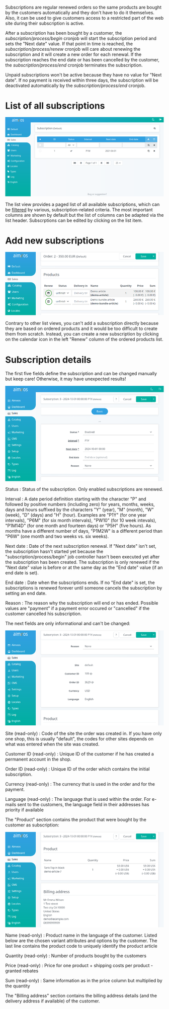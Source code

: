 Subscriptions are regular renewed orders so the same products are bought by the customers automatically and they don't have to do it themselves. Also, it can be used to give customers access to a restricted part of the web site during their subscription is active.

After a subscription has been bought by a customer, the *subscription/process/begin* cronjob will start the subscription period and sets the "Next date" value. If that point in time is reached, the *subscription/process/renew* cronjob will care about renewing the subscription and it will create a new order for each renewal. If the subscription reaches the end date or has been cancelled by the customer, the *subscription/process/end* cronjob terminates the subscription.

Unpaid subscriptions won't be active because they have no value for "Next date". If no payment is received within three days, the subscription will be deactivated automatically by the *subscription/process/end* cronjob.


# List of all subscriptions

![Subscription list](Admin-subscription-list.png)

The list view provides a paged list of all available subscriptions, which can be [filtered](filtering-lists.md) by various, subscription-related criteria. The most important columns are shown by default but the list of columns can be adapted via the list header. Subscrptions can be edited by clicking on the list item.


# Add new subscriptions

![Add subscriptions](Admin-order-detail-subscription.png)

Contrary to other list views, you can't add a subscription directly because they are based on ordered products and it would be too difficult to create them from scratch. Instead, you can create a new subscription by clicking on the calendar icon in the left "Renew" column of the ordered products list.


# Subscription details

The first five fields define the subscription and can be changed manually but keep care! Otherwise, it may have unexpected results!

![Subscription details](Admin-subscription-detail.png)

Status
: Status of the subscription. Only enabled subscriptions are renewed.

Interval
: A date period definition starting with the character "P" and followed by positive numbers (including zero) for years, months, weeks, days and hours suffixed by the characters "Y" (year), "M" (month), "W" (week), "D" (days) and "H" (hour). Examples are "P1Y" (for one year intervals), "P6M" (for six month intervals), "PW10" (for 10 week intevals), "P1M14D" (for one month and fourteen days) or "P5H" (five hours). As months have a different number of days, "P1M2W" is a different period than "P6W" (one month and two weeks vs. six weeks).

Next date
: Date of the next subscription renewal. If "Next date" isn't set, the subscription hasn't started yet because the "subscription/process/begin" job controller hasn't been executed yet after the subscription has been created. The subscription is only renewed if the "Next date" value is before or at the same day as the "End date" value (if an end date is set).

End date
: Date when the subscriptions ends. If no "End date" is set, the subscriptions is renewed forever until someone cancels the subscription by setting an end date.

Reason
: The reason why the subscription will end or has ended. Possible values are "payment" if a payment error occured or "cancelled" if the customer cancelled his subscription.

The next fields are only informational and can't be changed:

![Subscription details](Admin-subscription-detail2.png)

Site (read-only)
: Code of the site the order was created in. If you have only one shop, this is usually "default", the codes for other sites depends on what was entered when the site was created.

Customer ID (read-only)
: Unique ID of the customer if he has created a permanent account in the shop.

Order ID (read-only)
: Unique ID of the order which contains the initial subscription.

Currency (read-only)
: The currency that is used in the order and for the payment.

Language (read-only)
: The language that is used within the order. For e-mails sent to the customers, the language field in their addresses has priority if available

The "Product" section contains the product that were bought by the customer as subscription:

![Subscription details](Admin-subscription-order.png)

Name (read-only)
: Product name in the language of the customer. Listed below are the chosen variant attributes and options by the customer. The last line contains the product code to uniquely identify the product article

Quantity (read-only)
: Number of products bought by the customers

Price (read-only)
: Price for one product + shipping costs per product - granted rebates

Sum (read-only)
: Same information as in the price column but multiplied by the quantity

The "Billing address" section contains the billing address details (and the delivery address if available) of the customer.
